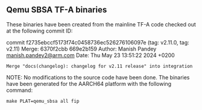 Qemu SBSA TF-A binaries
-----------------------

These binaries have been created from the mainline TF-A
code checked out at the following commit ID:

commit f2735ebccf5173f74c0458736ec526276106097e (tag: v2.11.0, tag: v2.11)
Merge: 6370f2cbb 669e2b159
Author: Manish Pandey <manish.pandey2@arm.com>
Date:   Thu May 23 13:51:22 2024 +0200

    Merge "docs(changelog): changelog for v2.11 release" into integration


NOTE: No modifications to the source code have been done.
      The binaries have been generated for the AARCH64 platform
      with the following command:

	make PLAT=qemu_sbsa all fip
